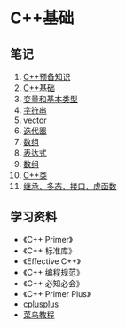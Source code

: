 # C++基础

## 笔记

1. [C++预备知识](笔记/01_C++预备知识.md)
1. [C++基础](笔记/02_C++基础.md)
1. [变量和基本类型](笔记/03_数据类型.md)
1. [字符串](笔记/04_字符串.md)
1. [vector](笔记/05_vertor.md)
1. [迭代器](笔记/06_迭代器.md)
1. [数组](笔记/07_数组.md)
1. [表达式](笔记/08_表达式.md)
1. [数组](笔记/09_函数.md)
1. [C++类](笔记/10_定义类.md)
1. [继承、多态、接口、虚函数](笔记/11_继承、多态、接口.md)


## 学习资料

- 《C++ Primer》
- 《C++ 标准库》
- 《Effective C++》
- 《C++ 编程规范》
- 《C++ 必知必会》
- 《C++ Primer Plus》
- [cplusplus](http://www.cplusplus.com/)
- [菜鸟教程](http://www.runoob.com/cplusplus/)
